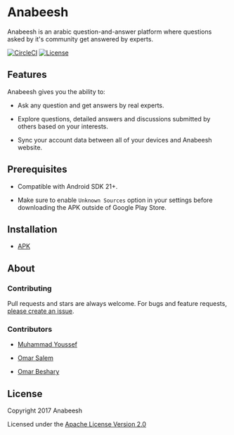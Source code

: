 <h1>Anabeesh</h1>

Anabeesh is an arabic question-and-answer platform where questions asked by it's community get answered by experts.

[![CircleCI](https://circleci.com/gh/Anabeesh/anabeeshandroid.svg?style=shield&circle-token=:circle-token=6a8184ecaeb02a76d43a116290a414acb8beea3a)](https://circleci.com/gh/Anabeesh/anabeeshandroid)
[![License](https://img.shields.io/badge/License-Apache%202.0-blue.svg)](https://choosealicense.com/licenses/apache-2.0/)
<h2>Features</h2> 

Anabeesh gives you the ability to:

- Ask any question and get answers by real experts.

- Explore questions, detailed answers and discussions submitted by others based on your interests.

- Sync your account data between all of your devices and Anabeesh website.

<h2>Prerequisites</h2>

- Compatible with Android SDK 21+.

- Make sure to enable `Unknown Sources` option in your settings before downloading the APK outside of Google Play Store.
  
<h2>Installation</h2>

- [APK](https://goo.gl/CYZgJ7)

<h2>About</h2>
<h3>Contributing</h3>

Pull requests and stars are always welcome. For bugs and feature requests, [please create an issue](../../issues/new).

<h3>Contributors</h3>

- [Muhammad Youssef](https://github.com/rxmuhammadyoussef)

- [Omar Salem](https://github.com/OmaRoiid)

- [Omar Beshary](https://github.com/OmarBeshary)

<h2>License</h2>

Copyright 2017 Anabeesh

Licensed under the [Apache License Version 2.0](LICENSE.md)
